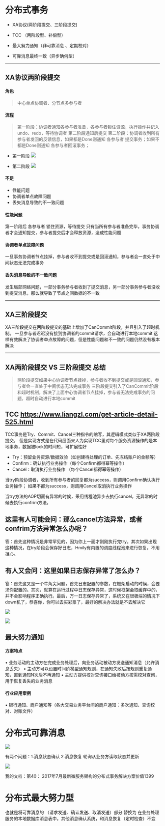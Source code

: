 # 分布式事务
- XA协议(两阶段提交、三阶段提交)


- TCC （两阶段型、补偿型）
- 最大努力通知（非可靠消息 、定期校对）
- 可靠消息最终一致（异步确何型）
-----------

## XA协议两阶段提交
#### 角色
> 中心单点协调者、分节点多参与者

#### 流程
> 第一阶段：协调者通知各参与者准备，各参与者锁住资源，执行操作并记入undo、redo，等待协调者 第二阶段通知后提交
第二阶段：协调者收到所有参与者发回的反馈信息，如果都是Done则通知 各参与者 提交事务；如果不都是Done则通知 各参与者回滚事务；

- 第一阶段
 ![](/assets/640.webp)

- 第二阶段
![](/assets/641.webp)


#### 不足
- 性能问题
- 协调者单点故障问题
- 丢失消息导致的不一致问题


#### 性能问题
第一阶段后 各参与者 锁住资源，等待提交
只有当所有参与者准备完毕，事务协调者才会通知提交，参与者提交后才会释放资源，造成性能问题

#### 协调者单点故障问题
一旦事务协调者节点挂掉，参与者收不到提交或是回滚通知，参与者会一直处于中间状态无法完成事务

#### 丢失消息导致的不一致问题
发生局部网络问题，一部分事务参与者收到了提交消息，另一部分事务参与者没收到提交消息，那么就导致了节点之间数据的不一致

-----------


## XA三阶段提交

XA三阶段提交在两阶段提交的基础上增加了CanCommit阶段，并且引入了超时机制。
一旦参与者迟迟没有接到协调者的commit请求，会自动进行本地commit
这样有效解决了协调者单点故障的问题，但是性能问题和不一致的问题仍然没有根本解决

-----------

## XA两阶段提交 VS 三阶段提交 总结
> 两阶段提交如果中心协调者节点挂掉，参与者收不到提交或是回滚通知，参与者会一直处于中间状态无法完成事务
> 三阶段提交引入了CanCommit阶段和超时机制，解决了上面中心协调者节点挂掉，参与者无法完成事务的问题，超时自动进行本地commit


## TCC  https://www.liangzl.com/get-article-detail-525.html
TCC事务是Try、Commit、Cancel三种指令的缩写，其逻辑模式类似于XA两阶段提交，
但是实现方式是在代码层面来人为实现TCC里对每个服务资源操作的是本地事务，数据被lock的时间短，可扩展性好

- Try：预留业务资源/数据效验（如创建待处理的订单、先冻结账户的金额等）
- Confirm：确认执行业务操作（每个Confirm都得幂等操作）
- Cancel：取消执行业务操作 （每个Cancel都得幂等操作）


当try阶段协调者，收到所有参与者的回复都为success，则调用Confirm确认执行业务操作；
如果不都为success，则调用Cancel取消执行业务操作

当try方法的AOP切面有异常的时候，采用线程池异步去执行cancel，无异常的时候去执行confrim方法。

## 这里有人可能会问：那么cancel方法异常，或者confrim方法异常怎么办呢？
答：首先这种情况是非常罕见的，因为你上一面才刚刚执行完try。其次如果出现这种情况，在try阶段会保存好日志，Hmily有内置的调度线程池来进行恢复，不用担心。

## 有人又会问：这里如果日志保存异常了怎么办？
答：首先这又是一个牛角尖问题，首先日志配置的参数，在框架启动的时候，会要求你配置的。其次，就算在运行过程中日志保存异常，这时候框架会取缓存中的，并不会影响程序正确执行。最后，万一日志保存异常了，系统又在很极端的情况下down机了，恭喜你，你可以去买彩票了，最好的解决办法就是不去解决它

![](/assets/20180604001625_695.jpg)

![](/assets/v2-079e51cc1d398c96a8d321d0653d1dd5_hd.jpg)


## 最大努力通知
#### 方案特点
• 业务活动的主动方在完成业务处理后，向业务活动被动方发送通知消息（允许消息丢失）
• 主动方可以设置时间阶梯型通知规则，在通知失败后按规则重复通知，直到通知N次后不再通知
• 主动方提供校对查询接口给被动方按需校对查询，用于恢复丢失的业务消息
#### 行业应用案例
• 银行通知、商户通知等（各大交易业务平台间的商户通知：多次通知、查询校对、对账文件）




# 分布式可靠消息

![](/assets/hello.PNG)

有两个问题：1.消息状态确认 2.消息恢复
轮询从业务方读取状态并更新


![](/assets/shiwu.PNG)

我的文档：第40： 2017年7月最新微服务架构的分布式事务解决方案价值1399


# 分布式最大努力型
也就是将可靠消息的 （请求发送、确认发送、取消发送）部分 替换为 在业务处理服务的本地数据库消息表中，其他消息确认系统，和消息恢复（定时检查）不变